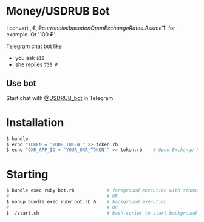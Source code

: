 # Money/USDRUB Bot

I convert $, €, ₽ currencies based on Open Exchange Rates. Ask me '$1' for example. Or '100 ₽'.

Telegram chat bot like
* you ask `$10`
* she replies `735 ₽`

## Use bot

Start chat with [@USDRUB_bot](https://telegram.me/USDRUB_bot) in Telegram.

# Installation

```sh
$ bundle
$ echo "TOKEN = 'YOUR_TOKEN'" >> token.rb
$ echo "OXR_APP_ID = 'YOUR_OXR_TOKEN'" >> token.rb    # Open Exchange Rates Token
```

# Starting

```sh
$ bundle exec ruby bot.rb            # foreground execution with stdout
#                                    # OR
$ nohup bundle exec ruby bot.rb &    # background execution
#                                    # OR
$ ./start.sh                         # bash-script to start background execution
```
